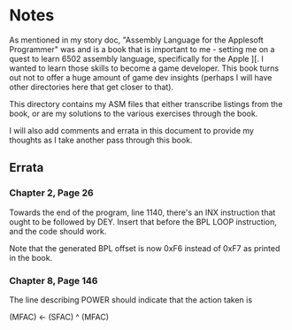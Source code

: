 # Notes

As mentioned in my story doc, "Assembly Language for the Applesoft
Programmer" was and is a book that is important to me - setting me on
a quest to learn 6502 assembly language, specifically for the
Apple ][. I wanted to learn those skills to become a game
developer. This book turns out not to offer a huge amount of game dev
insights (perhaps I will have other directories here that get closer
to that).

This directory contains my ASM files that either transcribe listings
from the book, or are my solutions to the various exercises through
the book.

I will also add comments and errata in this document to provide my
thoughts as I take another pass through this book.


## Errata

### Chapter 2, Page 26

Towards the end of the program, line 1140, there's an INX instruction
that ought to be followed by DEY. Insert that before the BPL LOOP
instruction, and the code should work.

Note that the generated BPL offset is now 0xF6 instead of 0xF7 as
printed in the book.


### Chapter 8, Page 146

The line describing POWER should indicate that the action taken is

(MFAC) <- (SFAC) ^ (MFAC)
